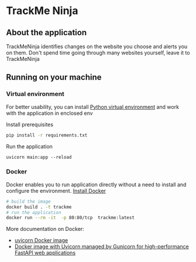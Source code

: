 # TrackMe Ninja

## About the application

TrackMeNinja identifies changes on the website you choose and alerts you on them. Don't spend time going through many websites yourself, leave it to TrackMeNinja

## Running on your machine

### Virtual environment

For better usability, you can install [Python virtual environment](https://packaging.python.org/en/latest/guides/installing-using-pip-and-virtual-environments/) and work with the application in enclosed env

Install prerequisites

```bash
pip install -r requirements.txt
```

Run the application

```basjj
uvicorn main:app --reload
```

### Docker

Docker enables you to run application directly without a need to install and configure the environment. [Install Docker](https://docs.docker.com/engine/install/)

```bash
# build the image
docker build . -t trackme
# run the application
docker run --rm -it  -p 80:80/tcp  trackme:latest
```

More documentation on Docker:

- [uvicorn Docker image](https://docker-fastapi-projects.readthedocs.io/en/latest/uvicorn.html)
- [Docker image with Uvicorn managed by Gunicorn for high-performance FastAPI web applications ](https://pythonawesome.com/docker-image-with-uvicorn-managed-by-gunicorn-for-high-performance-fastapi-web-applications/)
